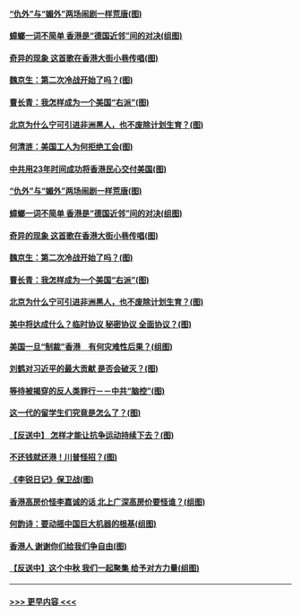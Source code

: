 #### [“仇外”与“媚外”两场闹剧一样荒唐(图)](../pages/p4/907689.md?t=09181844) 
#### [蟑螂一词不简单 香港是“德国近邻”间的对决(组图)](../pages/p4/907618.md?t=09181844) 
#### [奇异的现象 这首歌在香港大街小巷传唱(图)](../pages/p4/907583.md?t=09181844) 
#### [魏京生：第二次冷战开始了吗？(图)](../pages/p4/907581.md?t=09181844) 
#### [曹长青：我怎样成为一个美国“右派”(图)](../pages/p4/907580.md?t=09181844) 
#### [北京为什么宁可引进非洲黑人，也不废除计划生育？(图)](../pages/p4/907577.md?t=09181844) 
#### [何清涟：美国工人为何拒绝工会(图)](../pages/p4/907701.md?t=09181844) 
#### [中共用23年时间成功将香港民心交付美国(图)](../pages/p4/907698.md?t=09181844) 
#### [“仇外”与“媚外”两场闹剧一样荒唐(图)](../pages/p4/907689.md?t=09181844) 
#### [蟑螂一词不简单 香港是“德国近邻”间的对决(组图)](../pages/p4/907618.md?t=09181844) 
#### [奇异的现象 这首歌在香港大街小巷传唱(图)](../pages/p4/907583.md?t=09181844) 
#### [魏京生：第二次冷战开始了吗？(图)](../pages/p4/907581.md?t=09181844) 
#### [曹长青：我怎样成为一个美国“右派”(图)](../pages/p4/907580.md?t=09181844) 
#### [北京为什么宁可引进非洲黑人，也不废除计划生育？(图)](../pages/p4/907577.md?t=09181844) 
#### [美中将达成什么？临时协议 秘密协议 全面协议？(图)](../pages/p4/907576.md?t=09181844) 
#### [美国一旦“制裁”香港　有何灾难性后果？(组图)](../pages/p4/907575.md?t=09181844) 
#### [刘鹤对习近平的最大贡献 是否会破灭？(图)](../pages/p4/907509.md?t=09181844) 
#### [等待被揭穿的反人类罪行－－中共“脑控”(图)](../pages/p4/907167.md?t=09181844) 
#### [这一代的留学生们究竟是怎么了？(图)](../pages/p4/907473.md?t=09181844) 
#### [【反送中】 怎样才能让抗争运动持续下去？(图)](../pages/p4/907466.md?t=09181844) 
#### [不还钱就还港！川普怪招？(图)](../pages/p4/907474.md?t=09181844) 
#### [《李锐日记》保卫战(图)](../pages/p4/907465.md?t=09181844) 
#### [香港高房价怪李嘉诚的话 北上广深高房价要怪谁？(组图)](../pages/p4/907471.md?t=09181844) 
#### [何韵诗：要动摇中国巨大机器的根基(组图)](../pages/p4/907469.md?t=09181844) 
#### [香港人 谢谢你们给我们争自由(图)](../pages/p4/907402.md?t=09181844) 
#### [【反送中】这个中秋 我们一起聚集 给予对方力量(组图)](../pages/p4/907401.md?t=09181844) 

----
#### [ >>> 更早内容 <<< ](../indexes/p4-earlier.md)
